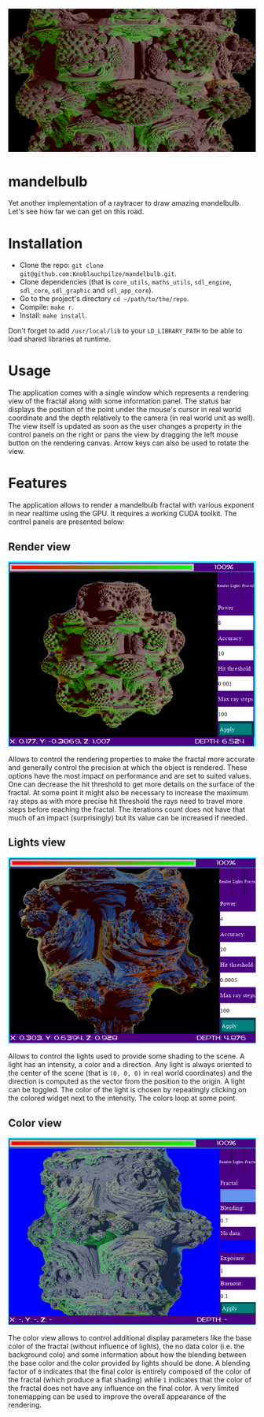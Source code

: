 ![Mandelbulb](logo.png)

# mandelbulb

Yet another implementation of a raytracer to draw amazing mandelbulb. Let's see how far we can get on this road.

# Installation

- Clone the repo: `git clone git@github.com:Knoblauchpilze/mandelbulb.git`.
- Clone dependencies (that is `core_utils`, `maths_utils`, `sdl_engine`, `sdl_core`, `sdl_graphic` and `sdl_app_core`).
- Go to the project's directory `cd ~/path/to/the/repo`.
- Compile: `make r`.
- Install: `make install`.

Don't forget to add `/usr/local/lib` to your `LD_LIBRARY_PATH` to be able to load shared libraries at runtime.

# Usage

The application comes with a single window which represents a rendering view of the fractal along with some information panel. The status bar displays the position of the point under the mouse's cursor in real world coordinate and the depth relatively to the camera (in real world unit as well).
The view itself is updated as soon as the user changes a property in the control panels on the right or pans the view by dragging the left mouse button on the rendering canvas. Arrow keys can also be used to rotate the view.

# Features

The application allows to render a mandelbulb fractal with various exponent in near realtime using the GPU. It requires a working CUDA toolkit. The control panels are presented below:

## Render view

![Render view](render_view.png)

Allows to control the rendering properties to make the fractal more accurate and generally control the precision at which the object is rendered. These options have the most impact on performance and are set to suited values. One can decrease the hit threshold to get more details on the surface of the fractal. At some point it might also be necessary to increase the maximum ray steps as with more precise hit threshold the rays need to travel more steps before reaching the fractal. The iterations count does not have that much of an impact (surprisingly) but its value can be increased if needed.

## Lights view

![Lights view](lights_view.png)

Allows to control the lights used to provide some shading to the scene. A light has an intensity, a color and a direction. Any light is always oriented to the center of the scene (that is `(0, 0, 0)` in real world coordinates) and the direction is computed as the vector from the position to the origin. A light can be toggled.
The color of the light is chosen by repeatingly clicking on the colored widget next to the intensity. The colors loop at some point.

## Color view

![Color view](color_view.png)

The color view allows to control additional display parameters like the base color of the fractal (without influence of lights), the no data color (i.e. the background colo) and some information about how the blending between the base color and the color provided by lights should be done.
A blending factor of `0` indicates that the final color is entirely composed of the color of the fractal (which produce a flat shading) while `1` indicates that the color of the fractal does not have any influence on the final color.
A very limited tonemapping can be used to improve the overall appearance of the rendering.